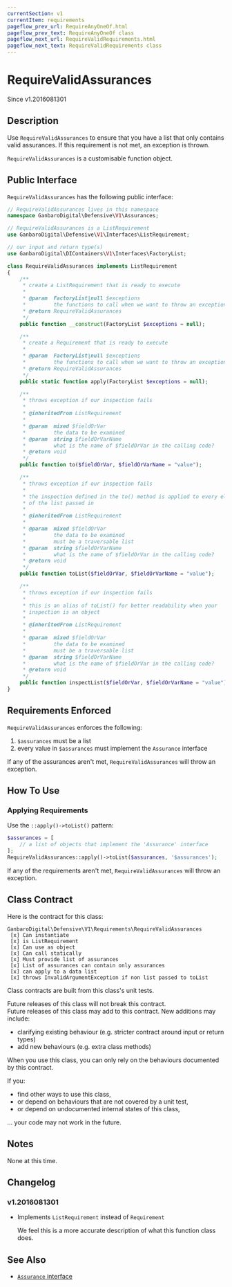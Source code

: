 ```yaml
---
currentSection: v1
currentItem: requirements
pageflow_prev_url: RequireAnyOneOf.html
pageflow_prev_text: RequireAnyOneOf class
pageflow_next_url: RequireValidRequirements.html
pageflow_next_text: RequireValidRequirements class
---
```


# RequireValidAssurances

<div class="callout info" markdown="1">
Since v1.2016081301
</div>

## Description

Use `RequireValidAssurances` to ensure that you have a list that only contains valid assurances. If this requirement is not met, an exception is thrown.

`RequireValidAssurances` is a customisable function object.

## Public Interface

`RequireValidAssurances` has the following public interface:

```php
// RequireValidAssurances lives in this namespace
namespace GanbaroDigital\Defensive\V1\Assurances;

// RequireValidAssurances is a ListRequirement
use GanbaroDigital\Defensive\V1\Interfaces\ListRequirement;

// our input and return type(s)
use GanbaroDigital\DIContainers\V1\Interfaces\FactoryList;

class RequireValidAssurances implements ListRequirement
{
    /**
     * create a ListRequirement that is ready to execute
     *
     * @param  FactoryList|null $exceptions
     *         the functions to call when we want to throw an exception
     * @return RequireValidAssurances
     */
    public function __construct(FactoryList $exceptions = null);

    /**
     * create a Requirement that is ready to execute
     *
     * @param  FactoryList|null $exceptions
     *         the functions to call when we want to throw an exception
     * @return RequireValidAssurances
     */
    public static function apply(FactoryList $exceptions = null);

    /**
     * throws exception if our inspection fails
     *
     * @inheritedFrom ListRequirement
     *
     * @param  mixed $fieldOrVar
     *         the data to be examined
     * @param  string $fieldOrVarName
     *         what is the name of $fieldOrVar in the calling code?
     * @return void
     */
    public function to($fieldOrVar, $fieldOrVarName = "value");

    /**
     * throws exception if our inspection fails
     *
     * the inspection defined in the to() method is applied to every element
     * of the list passed in
     *
     * @inheritedFrom ListRequirement
     *
     * @param  mixed $fieldOrVar
     *         the data to be examined
     *         must be a traversable list
     * @param  string $fieldOrVarName
     *         what is the name of $fieldOrVar in the calling code?
     * @return void
     */
    public function toList($fieldOrVar, $fieldOrVarName = "value");

    /**
     * throws exception if our inspection fails
     *
     * this is an alias of toList() for better readability when your
     * inspection is an object
     *
     * @inheritedFrom ListRequirement
     *
     * @param  mixed $fieldOrVar
     *         the data to be examined
     *         must be a traversable list
     * @param  string $fieldOrVarName
     *         what is the name of $fieldOrVar in the calling code?
     * @return void
     */
    public function inspectList($fieldOrVar, $fieldOrVarName = "value");
}
```

## Requirements Enforced

`RequireValidAssurances` enforces the following:

1. `$assurances` must be a list
1. every value in `$assurances` must implement the `Assurance` interface

If any of the assurances aren't met, `RequireValidAssurances` will throw an exception.

## How To Use

### Applying Requirements

Use the `::apply()->toList()` pattern:

```php
$assurances = [
    // a list of objects that implement the 'Assurance' interface
];
RequireValidAssurances::apply()->toList($assurances, '$assurances');
```

If any of the requirements aren't met, `RequireValidAssurances` will throw an exception.

## Class Contract

Here is the contract for this class:

    GanbaroDigital\Defensive\V1\Requirements\RequireValidAssurances
     [x] Can instantiate
     [x] is ListRequirement
     [x] Can use as object
     [x] Can call statically
     [x] Must provide list of assurances
     [x] List of assurances can contain only assurances
     [x] can apply to a data list
     [x] throws InvalidArgumentException if non list passed to toList

Class contracts are built from this class's unit tests.

<div class="callout success">
Future releases of this class will not break this contract.
</div>

<div class="callout info" markdown="1">
Future releases of this class may add to this contract. New additions may include:

* clarifying existing behaviour (e.g. stricter contract around input or return types)
* add new behaviours (e.g. extra class methods)
</div>

<div class="callout warning" markdown="1">
When you use this class, you can only rely on the behaviours documented by this contract.

If you:

* find other ways to use this class,
* or depend on behaviours that are not covered by a unit test,
* or depend on undocumented internal states of this class,

... your code may not work in the future.
</div>

## Notes

None at this time.

## Changelog

### v1.2016081301

* Implements `ListRequirement` instead of `Requirement`

  We feel this is a more accurate description of what this function class does.

## See Also

* [`Assurance` interface](Assurance.html)
